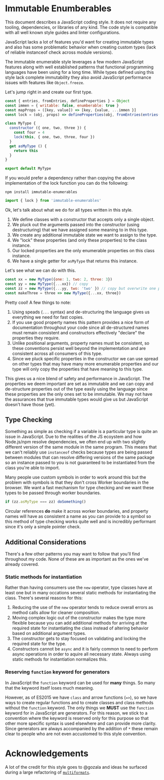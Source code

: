 # Immutable Enumberables

This document describes a JavaScript coding style. It does not require any tooling,
dependencies, or libraries of any kind. The code style is compatible with all well known
style guides and linter configurations.

JavaScript lacks a lot of features you'd want for creating immutable types and also has
some problematic behavior when creating custom types (lack of reliable instanceof check
across module versions).

The immutable enumerable style leverages a few modern JavaScript features along with
well established patterns that functional programming languages have been
using for a long time. While types defined using this style lack complete immutability
they also avoid JavaScript performance issues with features like `Object.freeze`.

Let's jump right in and create our first type.

```js
const { entries, fromEntries, defineProperties } = Object
const immen = { writable: false, enumberable: true }
const mapProps = ([key, value]) => [key, {value, ...immen }]
const lock = (obj, props) => defineProperties(obj, fromEntries(entries(props).map(mapProps)))

class MyType {
  constructor ({ one, two, three }) {
    const four = 4
    lock(this, { one, two, three, four })  
  }
  get asMyType () {
    return this
  }
}

export default MyType
```

If you would prefer a dependency rather than copying the above implementation of the lock function you can do
the following:

```
npm install immutable-enumerables
```

```js
import { lock } from 'immutable-enumerables'
```

Ok, let's talk about what we do for all types written in this style.

1. We define classes with a constructor that accepts only a single object.
2. We pluck out the arguments passed into the constructor (using destructuring) that we have assigned some meaning to in this type.
3. We create any additional immutable state we want to assign to the type.
4. We "lock" these properties (and only these properties) to the class instance.
5. Our locked properties are the only enumerable properties on this class instance.
6. We have a single getter for `asMyType` that returns this instance.

Let's see what we can do with this.

```js
const xx = new MyType({one: 1, two: 2, three: 3})
const yy = new MyType({...xx}) // copy
const zz = new MyType({...yy, two: 'two' }) // copy but overwrite one property
const makeThree = three => new MyType({...xx, three})
```

Pretty cool! A few things to note:

1. Using speads (`...` syntax) and de-structuring the language gives us everything we need for fast copies.
2. If you use good property names this pattern provides a nice form of documentation throughout
   your code since all de-structured names must remain consistent and constructors effectively "declare"
   the properties they require.
3. Unlike positional arguments, property names must be consistent, so these conventions persist well
   beyond the implementation and are consistent across all consumers of this type.
4. Since we pluck specific properties in the constructor we can use spread on other types that may have
   many more enumerable properties and our type will only copy the properties that have meaning to this type.

This gives us a nice blend of safety and performance in JavaScript. The properties we deem important are set as
immutable and we can copy and de-structure properties out of the type easily using the language since these
properties are the only ones set to be immutable. We may not have the assurances that true immutable types would
give us but JavaScript doesn't have those (yet).

## Type Checking

Something as simple as checking if a variable is a particular type is quite an issue in JavaScript. Due to the
realities of the JS ecoystem and how Node.js/npm resolve dependencies, we often end up with two slightly
different version of the same module in the same program. This means that we can't reliably use `instanceof`
checks because types are being passed between modules that can resolve differing versions of the same package so
an instance passed to you is not guaranteed to be instantiated from the class you're able to import.

Many people use custom symbols in order to work around this but the problem with symbols is that they don't
cross Worker boundaries in the browser. We want a fast mechanism for type checking and we want these types
to be passed through worker boundaries.

```js
if (zz.asMyType === zz) doSomething()
```

Circular references **do** make it across worker boundaries, and property names will have as consistent a name
as you can provide to a symbol so this method of type checking works quite well and is incredibly performant
since it's only a simple pointer check.

## Additional Considerations

There's a few other patterns you may want to follow that you'll find throughout my code. None of these are as
important as the ones we've already covered.

### Static methods for instantiation

Rather than having consumers use the `new` operator, type classes have at least one but in many occations several
static methods for instantiating the class. There's several reasons for this:

1. Reducing the use of the `new` operator tends to reduce overall errors as method calls allow for cleaner composition.
2. Moving complex logic out of the constructor makes the type more flexible because you can add additional methods
   for arriving at the required state for instantiating the class instead of altering behavior based on additional
   argument types.
3. The constructor gets to stay focused on validating and locking the required state for the type.
4. Constructors cannot be `async` and it is fairly common to need to perform async operations in order to aquire all
   necessary state. Always using static methods for instantiation normalizes this.
   
### Reserving `function` keyword for generators

In JavaScript the `function` keyword can be used for **many** things. So many that the keyword itself loses much meaning.

However, as of ES2015 we have `class` and arrow functions (`=>`), so we have ways to create regular functions and to create
classes and class methods without the `function` keyword. The only things we **MUST** use the `function` keyword for in
JavaScript are generators. For this reason, we stick to a convention where the keyword is reserved only for this purpose
so that other more specific syntax is used elsewhere and can provide more clarity. Since generators are always accompanied
by the addition of `*` these remain clear to people who are not even accustomed to this style convention.

# Acknowledgements

A lot of the credit for this style goes to @gozala and ideas he surfaced during a large refactoring of [`multiformats`](github.com/multiformats/js-multiformats).
